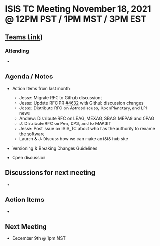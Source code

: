 # ISIS TC Meeting November 18, 2021 @ 12PM PST / 1PM MST / 3PM EST

## [Teams Link](https://teams.microsoft.com/dl/launcher/launcher.html?url=%2f_%23%2fl%2fmeetup-join%2f19%3ameeting_YWRkZjdiMGUtZWJlOC00OWMzLThlMTItZTk0Y2MyM2E1MWE0%40thread.v2%2f0%3fcontext%3d%257b%2522Tid%2522%253a%25220693b5ba-4b18-4d7b-9341-f32f400a5494%2522%252c%2522Oid%2522%253a%2522c27c6e98-e45a-45ff-aea5-7f10d6fe67c1%2522%257d%26anon%3dtrue&type=meetup-join&deeplinkId=e54b3969-3c7f-4efb-9cad-ee99cf639f86&directDl=true&msLaunch=true&enableMobilePage=true&suppressPrompt=true))

### Attending

-

## Agenda / Notes

- Action Items from last month
  - Jesse: Migrate RFC to Github discussions
  - Jesse: Update RFC PR [#4632](https://github.com/USGS-Astrogeology/ISIS3/pull/4632) with Github discussion changes
  - Jesse: Distribute RFC on Astrosdiscuss, OpenPlanetary, and LPI news
  - Andrew: Distribute RFC on LEAG, MEXAG, SBAG, MEPAG and OPAG
  - J: Distribute RFC on Pen, DPS, and to MAPSIT
  - Jesse: Post issue on ISIS_TC about who has the authority to rename the software
  - Lauren & J: Discuss how we can make an ISIS hub site

- Versioning & Breaking Changes Guidelines

- Open discussion


## Discussions for next meeting

-

## Action Items

-

## Next Meeting

- December 9th @ 1pm MST

